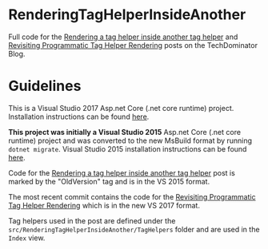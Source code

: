 # RenderingTagHelperInsideAnother

Full code for the [Rendering a tag helper inside another tag helper](http://blog.techdominator.com/article/rendering-a-tag-helper-inside-another-tag-helper.html) and [Revisiting Programmatic Tag Helper Rendering](http://blog.techdominator.com/article/revisiting-programmatic-tag-helper-rendering.html) posts on the TechDominator Blog.

# Guidelines

This is a Visual Studio 2017 Asp.net Core (.net core runtime) project. Installation instructions can be found [here](https://docs.microsoft.com/en-us/aspnet/core/tutorials/first-mvc-app/start-mvc).

**This project was initially a Visual Studio 2015** Asp.net Core (.net core runtime) project and was converted to the new MsBuild format by running `dotnet migrate`. Visual Studio 2015 installation instructions can be found [here](https://github.com/aspnet/Docs/blob/master/aspnetcore/common/_static/aspnet-core-project-json.pdf).

Code for the [Rendering a tag helper inside another tag helper](http://blog.techdominator.com/article/rendering-a-tag-helper-inside-another-tag-helper.html) post is marked by the "OldVersion" tag and is in the VS 2015 format.

The most recent commit contains the code for the [Revisiting Programmatic Tag Helper Rendering](http://blog.techdominator.com/article/revisiting-programmatic-tag-helper-rendering.html) which is in the new VS 2017 format.

Tag helpers used in the post are defined under the `src/RenderingTagHelperInsideAnother/TagHelpers` folder and are used in the `Index` view.
